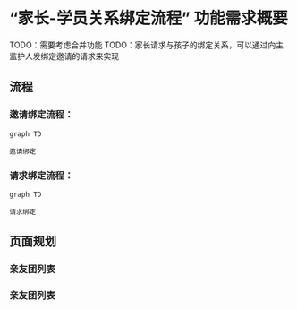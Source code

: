 # “家长-学员关系绑定流程” 功能需求概要

TODO：需要考虑合并功能
TODO：家长请求与孩子的绑定关系，可以通过向主监护人发绑定邀请的请求来实现

## 流程

### 邀请绑定流程：

```mermaid
graph TD

邀请绑定

```

### 请求绑定流程：

```mermaid
graph TD

请求绑定

```

## 页面规划

### 亲友团列表

### 亲友团列表


<!--stackedit_data:
eyJoaXN0b3J5IjpbLTI1MDI1NTk0NSwtOTY3MDc3MzcyLDEzOD
UxNzQwNjMsLTEwNzQ5OTQzODksMTM4NTE3NDA2M119
-->